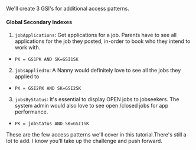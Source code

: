 We'll create 3 GSI's for additional access patterns.
#### Global Secondary Indexes
1) `jobApplications`: Get applications for a job. Parents have to see all applications for the job
they posted, in-order to book who they intend to work with.
- `PK = GS1PK AND SK=GSI1SK`
2) `jobsAppliedTo`: A Nanny would definitely love to see all the jobs they applied to
- `PK = GSI2PK AND SK=GSI2SK`
3) `jobsByStatus`: It's essential to display OPEN jobs to jobseekers. The system admin would also love
to see open /closed jobs for app performance.
- `PK = jobStatus AND SK=GSI1SK`

These are the few access patterns we'll cover in this tutorial.There's still a lot to add. I know you'll take up the challenge and push forward.
